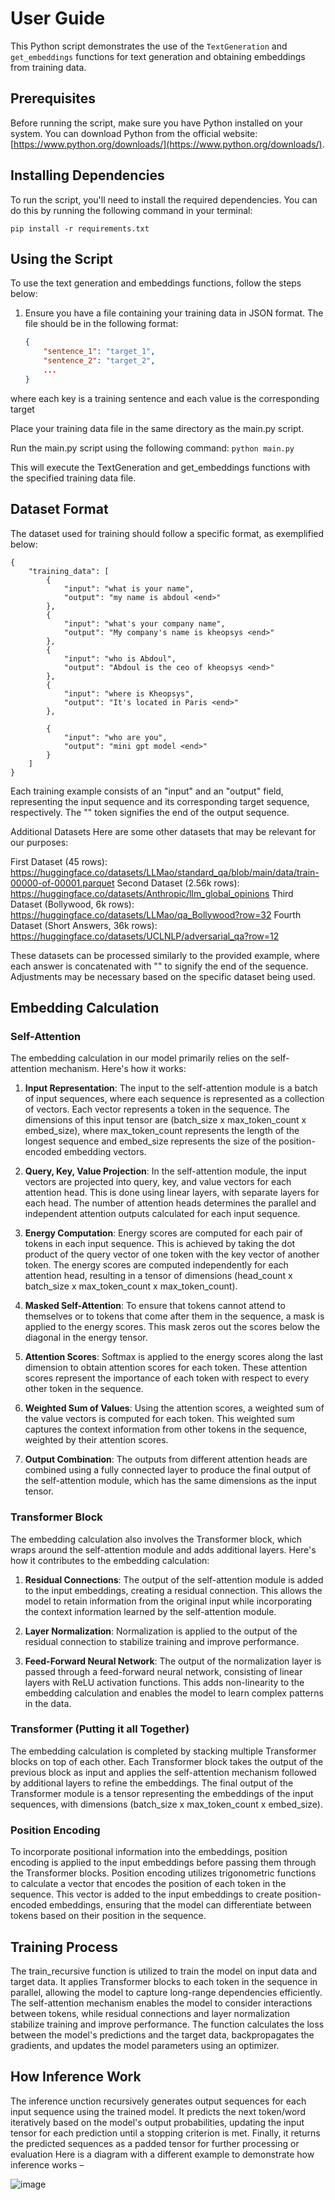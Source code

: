 # User Guide

This Python script demonstrates the use of the `TextGeneration` and `get_embeddings` functions for text generation and obtaining embeddings from training data.

## Prerequisites

Before running the script, make sure you have Python installed on your system. You can download Python from the official website: [https://www.python.org/downloads/](https://www.python.org/downloads/).

## Installing Dependencies

To run the script, you'll need to install the required dependencies. You can do this by running the following command in your terminal:

``` pip install -r requirements.txt ```


## Using the Script

To use the text generation and embeddings functions, follow the steps below:

1. Ensure you have a file containing your training data in JSON format. The file should be in the following format:

   ```json
   {
       "sentence_1": "target_1",
       "sentence_2": "target_2",
       ...
   }
   
where each key is a training sentence and each value is the corresponding target



Place your training data file in the same directory as the main.py script.

Run the main.py script using the following command:
```python main.py```

This will execute the TextGeneration and get_embeddings functions with the specified training data file.

## Dataset Format
The dataset used for training should follow a specific format, as exemplified below:

```
{
    "training_data": [
        {
            "input": "what is your name",
            "output": "my name is abdoul <end>"
        },
        {
            "input": "what's your company name",
            "output": "My company's name is kheopsys <end>"
        },
        {
            "input": "who is Abdoul",
            "output": "Abdoul is the ceo of kheopsys <end>"
        },
        {
            "input": "where is Kheopsys",
            "output": "It's located in Paris <end>"
        },

        {
            "input": "who are you",
            "output": "mini gpt model <end>"
        }
    ]
}

```

Each training example consists of an "input" and an "output" field, representing the input sequence and its corresponding target sequence, respectively. The "<end>" token signifies the end of the output sequence.

Additional Datasets
Here are some other datasets that may be relevant for our purposes:

First Dataset (45 rows): https://huggingface.co/datasets/LLMao/standard_qa/blob/main/data/train-00000-of-00001.parquet
Second Dataset (2.56k rows): https://huggingface.co/datasets/Anthropic/llm_global_opinions
Third Dataset (Bollywood, 6k rows): https://huggingface.co/datasets/LLMao/qa_Bollywood?row=32
Fourth Dataset (Short Answers, 36k rows): https://huggingface.co/datasets/UCLNLP/adversarial_qa?row=12

These datasets can be processed similarly to the provided example, where each answer is concatenated with "<end>" to signify the end of the sequence. Adjustments may be necessary based on the specific dataset being used.


## Embedding Calculation

### Self-Attention

The embedding calculation in our model primarily relies on the self-attention mechanism. Here's how it works:

1. **Input Representation**: The input to the self-attention module is a batch of input sequences, where each sequence is represented as a collection of vectors. Each vector represents a token in the sequence. The dimensions of this input tensor are (batch_size x max_token_count x embed_size), where max_token_count represents the length of the longest sequence and embed_size represents the size of the position-encoded embedding vectors.

2. **Query, Key, Value Projection**: In the self-attention module, the input vectors are projected into query, key, and value vectors for each attention head. This is done using linear layers, with separate layers for each head. The number of attention heads determines the parallel and independent attention outputs calculated for each input sequence.

3. **Energy Computation**: Energy scores are computed for each pair of tokens in each input sequence. This is achieved by taking the dot product of the query vector of one token with the key vector of another token. The energy scores are computed independently for each attention head, resulting in a tensor of dimensions (head_count x batch_size x max_token_count x max_token_count).

4. **Masked Self-Attention**: To ensure that tokens cannot attend to themselves or to tokens that come after them in the sequence, a mask is applied to the energy scores. This mask zeros out the scores below the diagonal in the energy tensor.

5. **Attention Scores**: Softmax is applied to the energy scores along the last dimension to obtain attention scores for each token. These attention scores represent the importance of each token with respect to every other token in the sequence.

6. **Weighted Sum of Values**: Using the attention scores, a weighted sum of the value vectors is computed for each token. This weighted sum captures the context information from other tokens in the sequence, weighted by their attention scores.

7. **Output Combination**: The outputs from different attention heads are combined using a fully connected layer to produce the final output of the self-attention module, which has the same dimensions as the input tensor.

### Transformer Block

The embedding calculation also involves the Transformer block, which wraps around the self-attention module and adds additional layers. Here's how it contributes to the embedding calculation:

1. **Residual Connections**: The output of the self-attention module is added to the input embeddings, creating a residual connection. This allows the model to retain information from the original input while incorporating the context information learned by the self-attention module.

2. **Layer Normalization**: Normalization is applied to the output of the residual connection to stabilize training and improve performance.

3. **Feed-Forward Neural Network**: The output of the normalization layer is passed through a feed-forward neural network, consisting of linear layers with ReLU activation functions. This adds non-linearity to the embedding calculation and enables the model to learn complex patterns in the data.

### Transformer (Putting it all Together)

The embedding calculation is completed by stacking multiple Transformer blocks on top of each other. Each Transformer block takes the output of the previous block as input and applies the self-attention mechanism followed by additional layers to refine the embeddings. The final output of the Transformer module is a tensor representing the embeddings of the input sequences, with dimensions (batch_size x max_token_count x embed_size).

### Position Encoding

To incorporate positional information into the embeddings, position encoding is applied to the input embeddings before passing them through the Transformer blocks. Position encoding utilizes trigonometric functions to calculate a vector that encodes the position of each token in the sequence. This vector is added to the input embeddings to create position-encoded embeddings, ensuring that the model can differentiate between tokens based on their position in the sequence.

## Training Process

The train_recursive function is utilized to train the model on input data and target data. It applies Transformer blocks to each token in the sequence in parallel, allowing the model to capture long-range dependencies efficiently. The self-attention mechanism enables the model to consider interactions between tokens, while residual connections and layer normalization stabilize training and improve performance. The function calculates the loss between the model's predictions and the target data, backpropagates the gradients, and updates the model parameters using an optimizer.



## How Inference Work
The inference unction recursively generates output sequences for each input sequence using the trained model. It predicts the next token/word iteratively based on the model's output probabilities, updating the input tensor for each prediction until a stopping criterion is met. Finally, it returns the predicted sequences as a padded tensor for further processing or evaluation
Here is a diagram with a different example to demonstrate how inference works –


![image](https://github.com/IkramKheopsys/SFA/assets/113558455/e43621a9-8938-41e2-abfb-27aebef8e2af)


